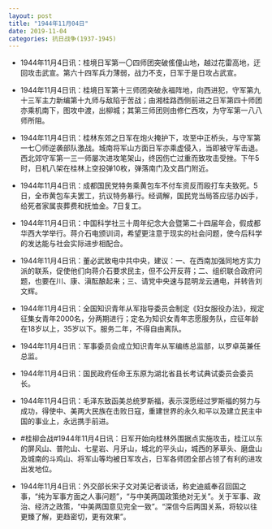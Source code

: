 ```yaml
---
layout: post
title: "1944年11月04日"
date: 2019-11-04
categories: 抗日战争(1937-1945)
---
```


<meta name="referrer" content="no-referrer" />

- 1944年11月4日讯：桂境日军第一〇四师团突破傜僮山地，越过花雷高地，迂回攻击武宣。第六十四军兵力薄弱，战力不支，日军于是日攻占武宣。 

- 1944年11月4日讯：桂境日军第十三师团突破永福阵地，向西进犯，守军第九十三军主力新编第十九师与敌陷于苦战；由湘桂路西侧前进之日军第四十师团亦乘机南下，图攻中渡，出柳城；其第三师团则由修仁西攻，为守军第一八八师所阻。 

- 1944年11月4日讯：桂林东郊之日军在炮火掩护下，攻至中正桥头，与守军第一七〇师逆袭部队激战。城南将军山方面日军亦乘虚侵入，当即被守军击退。西北郊守军第一三一师屡次进攻笔架山，终因伤亡过重而致攻击受挫。下午5时，日机八架在桂林上空投弹10枚，弹落南门及文昌门附近。 

- 1944年11月4日讯：成都国民党特务乘黄包车不付车资反而殴打车夫致死。5日，全市黄包车夫罢工，抗议特务暴行。经调解，国民党当局答应惩办凶手，给死者家属丧葬费和抚恤金。7日复工。 

- 1944年11月4日讯：中国科学社三十周年纪念大会暨第二十四届年会，假成都华西大学举行。蒋介石电颁训词，希望更注意于现实的社会问题，使今后科学的发达能与社会实际进步相配合。 

- 1944年11月4日讯：董必武致电中共中央，建议：一、在西南加强同地方实力派的联系，促使他们向蒋介石要求民主，但不公开反蒋；二、组织联合政府问题，也要在川、康、滇酝酿起来；三、请党中央速与昆明龙云通电，并转告刘文辉。 

- 1944年11月4日讯：全国知识青年从军指导委员会制定《妇女服役办法》，规定征集女青年2000名，分两期进行；定名为知识女青年志愿服务队，应征年龄在18岁以上，35岁以下。服务二年，不得自由离队。 

- 1944年11月4日讯：军事委员会成立知识青年从军编练总监部，以罗卓英兼任总监。 

- 1944年11月4日讯：国民政府任命王东原为湖北省县长考试典试委员会委员长。 

- 1944年11月4日讯：毛泽东致函美总统罗斯福，表示深愿经过罗斯福的努力与成功，得使中、美两大民族在击败日寇，重建世界的永久和平以及建立民主中国的事业上，永远携手前进。 

- #桂柳会战#1944年11月4日讯：日军开始向桂林外围据点实施攻击，桂江以东的屏风山、普陀山、七星岩、月牙山，城北的平头山，城西的茅草头、磨盘山及城南的斗鸡山、将军山等均被日军攻占，日军各师团全部占领了有利的进攻出发地位。 

- 1944年11月4日讯：外交部长宋子文对美记者谈话，称史迪威奉召回国之事，“纯为军事方面之人事问题”，“与中美两国政策绝对无关”。关于军事、政治、经济之政策，“中美两国意见完全一致”。“深信今后两国关系，将较以往更臻了解，更趋密切，更有效果”。 

